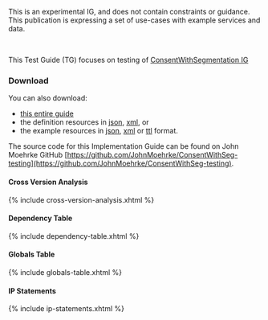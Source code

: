 <div markdown="1" class="dragon">

This is an experimental IG, and does not contain constraints or guidance. This publication is expressing a set of use-cases with example services and data.

</div>
<br clear="all">

This Test Guide (TG) focuses on testing of [ConsentWithSegmentation IG]({{site.data.fhir.johnmoehrke_consentwithsegmentation}}/index.html)

### Download

You can also download:

* [this entire guide](full-ig.zip)
* the definition resources in [json](definitions.json.zip), [xml](definitions.xml.zip), or
* the example resources in [json](examples.json.zip), [xml](examples.xml.zip) or [ttl](examples.ttl.zip) format.

The source code for this Implementation Guide can be found on John Moehrke GitHub [https://github.com/JohnMoehrke/ConsentWithSeg-testing](https://github.com/JohnMoehrke/ConsentWithSeg-testing).


#### Cross Version Analysis

{% include cross-version-analysis.xhtml %}

#### Dependency Table

{% include dependency-table.xhtml %}

#### Globals Table

{% include globals-table.xhtml %}

#### IP Statements

{% include ip-statements.xhtml %}
